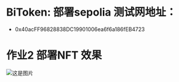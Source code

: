 # BiToken: 部署sepolia 测试网地址：
- 0x40acFF96828838DC19901006ea6f6a186fEB4723

# 作业2 部署NFT 效果
![这是图片](./image/Snipaste_2025-08-18_22-58-56.png "BNFT")